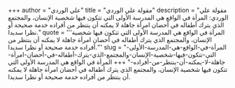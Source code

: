 +++
author = "علي الوردي"
title = "مقولة علي الوردي"
description = "مقولة علي الوردي: المرأة في الواقع هي المدرسة الأولى التي تتكون فيها شخصية الإنسان، والمجتمع الذي يترك أطفاله في أحضان امرأة جاهلة لا يمكنه أن ينتظر من أفراده خدمة صحيحة أو نظرا سديدا."
quote = '''المرأة في الواقع هي المدرسة الأولى التي تتكون فيها شخصية الإنسان، والمجتمع الذي يترك أطفاله في أحضان امرأة جاهلة لا يمكنه أن ينتظر من أفراده خدمة صحيحة أو نظرا سديدا.'''
slug = "المرأة-في-الواقع-هي-المدرسة-الأولى-التي-تتكون-فيها-شخصية-الإنسان-والمجتمع-الذي-يترك-أطفاله-في-أحضان-امرأة-جاهلة-لا-يمكنه-أن-ينتظر-من-أفراده-"
+++
المرأة في الواقع هي المدرسة الأولى التي تتكون فيها شخصية الإنسان، والمجتمع الذي يترك أطفاله في أحضان امرأة جاهلة لا يمكنه أن ينتظر من أفراده خدمة صحيحة أو نظرا سديدا.

